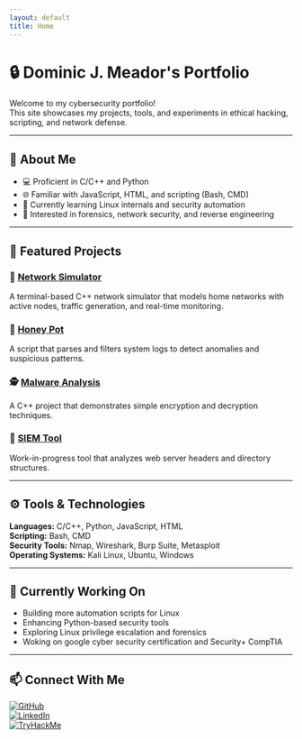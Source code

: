 ```yaml
---
layout: default
title: Home
---
```


# 🔒 Dominic J. Meador's Portfolio

Welcome to my cybersecurity portfolio!  
This site showcases my projects, tools, and experiments in ethical hacking, scripting, and network defense.

---

## 🧠 About Me

- 💻 Proficient in C/C++ and Python  
- 🌐 Familiar with JavaScript, HTML, and scripting (Bash, CMD)  
- 🧩 Currently learning Linux internals and security automation  
- 🧰 Interested in forensics, network security, and reverse engineering  

---

## 🚀 Featured Projects

### 🧾 [Network Simulator](https://github.com/KimestuKun/network-simulation)
A terminal-based C++ network simulator that models home networks with active nodes, traffic generation, and real-time monitoring.

### 🧰 [Honey Pot](https://github.com/KimestuKun/honey-pot)
A script that parses and filters system logs to detect anomalies and suspicious patterns.

### 🕵️ [Malware Analysis](https://github.com/KimestuKun/malware-analysis-tooll)
A C++ project that demonstrates simple encryption and decryption techniques.

### 🧪 [SIEM Tool](https://github.com/KimestuKun/siem-tool)
Work-in-progress tool that analyzes web server headers and directory structures.

---

## ⚙️ Tools & Technologies

**Languages:** C/C++, Python, JavaScript, HTML  
**Scripting:** Bash, CMD  
**Security Tools:** Nmap, Wireshark, Burp Suite, Metasploit  
**Operating Systems:** Kali Linux, Ubuntu, Windows  

---

## 🎯 Currently Working On

- Building more automation scripts for Linux  
- Enhancing Python-based security tools  
- Exploring Linux privilege escalation and forensics
- Woking on google cyber security certification and Security+ CompTIA

---

## 📫 Connect With Me

[![GitHub](https://img.shields.io/badge/GitHub-black?logo=github&logoColor=white)](https://github.com/YOURUSERNAME)  
[![LinkedIn](https://img.shields.io/badge/LinkedIn-blue?logo=linkedin&logoColor=white)](https://linkedin.com/in/YOURUSERNAME)  
[![TryHackMe](https://img.shields.io/badge/TryHackMe-red?logo=tryhackme&logoColor=white)](https://tryhackme.com/p/YOURUSERNAME)
